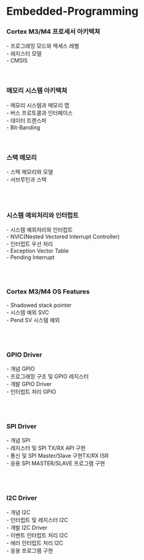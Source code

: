 # Embedded-Programming



 <h3>Cortex M3/M4 프로세서 아키텍쳐</h3>
  - 프로그래밍 모드와 액세스 레벨<br/>
  - 레지스터 모델 <br/>
  - CMSIS <br/>
  <br/><br/>
  
  
  
  
  
 <h3>메모리 시스템 아키텍쳐</h3>
  - 메모리 시스템과 메모리 맵 <br/>
  - 버스 프로토콜과 인터페이스 <br/>
  - 데이터 트랜스퍼 <br/>
  - Bit-Banding<br/>
<br/><br/>
  
  
  
  
  
 <h3>스택 메모리 </h3>
  - 스택 메모리와 모델 <br/>
  - 서브루틴과 스택 <br/>
  
  <br/><br/>
  
  
  
  
<h3>시스템 예외처리와 인터럽트</h3>
  - 시스템 예외처리와 인터럽트 <br/>
  - NVIC(Nested Vectored Interrupt Controller) <br/>
  - 인터럽트 우선 처리<br/>
  - Exception Vector Table <br/>
  - Pending Interrupt <br/>
  
  <br/><br/>
  
  
  
  
 <h3>Cortex M3/M4 OS Features</h3>
  - Shadowed stack pointer <br/>
  - 시스템 예외 SVC <br/>
  - Pend SV 시스템 예외 <br/>

<br/><br/>




 <h3>GPIO Driver </h3>
  - 개념 GPIO <br/>
  - 프로그래밍 구조 및 GPIO 레지스터 <br/>
  - 개발 GPIO Driver <br/>
  - 인터럽트 처리 GPIO<br/>

<br/><br/>




 <h3>SPI Driver </h3>
  - 개념 SPI <br/>
  - 레지스터 및 SPI TX/RX API 구현 <br/>
  - 통신 및 SPI Master/Slave 구현TX/RX ISR <br/>
  - 응용 SPI MASTER/SLAVE 프로그램 구현 <br/>


<br/><br/>



 <h3>I2C Driver</h3> 
  - 개념 I2C <br/>
  - 인터럽트 및 레지스터 I2C  <br/>
  - 개발 I2C Driver <br/>
  - 이벤트 인터럽트 처리 I2C <br/>
  - 에러 인터럽트 처리 I2C <br/>
  - 응용 프로그램 구현 <br/>


